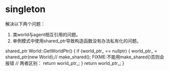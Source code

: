 # singleton
解决以下两个问题：
1. 类world与agent相互引用的问题。
2. 单例模式中使用shared_ptr导致构造函数没有办法私有化的问题。

shared_ptr<World> World::GetWorldPtr()
{
    if (world_ptr_ == nullptr)
    {
        world_ptr_ = shared_ptr<World>(new World);//  make_shared<World>(); FIXME:不能用make_shared<World>()否则会报错
                                                  // 两者区别：
        return world_ptr_;
    }
    return world_ptr_;
}
